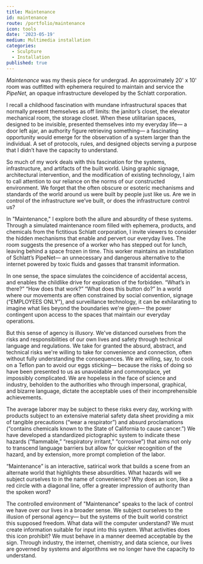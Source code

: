 ```yaml
---
title: Maintenance
id: maintenance
route: /portfolio/maintenance
icon: tools
date: '2023-05-19'
medium: Multimedia installation
categories:
  - Sculpture
  - Installation
published: true
---
```

<script>
  import img1 from '$lib/img/portfolio/maintenance/maintenance-1.jpg?enhanced';
  import img2 from '$lib/img/portfolio/maintenance/maintenance-2.jpg?enhanced';
  import img3 from '$lib/img/portfolio/maintenance/maintenance-3.jpg?enhanced';
  import img4 from '$lib/img/portfolio/maintenance/maintenance-4.jpg?enhanced';
  import img5 from '$lib/img/portfolio/maintenance/maintenance-5.jpg?enhanced';
  import img6 from '$lib/img/portfolio/maintenance/maintenance-6.jpg?enhanced';
  import img7 from '$lib/img/portfolio/maintenance/maintenance-7.jpg?enhanced';
  import img8 from '$lib/img/portfolio/maintenance/maintenance-8.jpg?enhanced';
  import img9 from '$lib/img/portfolio/maintenance/maintenance-9.jpg?enhanced';
  import img10 from '$lib/img/portfolio/maintenance/maintenance-10.jpg?enhanced';
  import img11 from '$lib/img/portfolio/maintenance/maintenance-11.jpg?enhanced';
</script>
*Maintenance* was my thesis piece for undergrad. An approximately 20' x 10' room was outfitted with ephemera required to maintain and service the *PipeNet,* an opaque infrastructure developed by the  Schlatt corporation.





<figure><enhanced:img src={img1} alt="Desk view"/></figure>

I recall a childhood fascination with mundane infrastructural spaces that normally present themselves as off limits: the janitor’s closet, the elevator mechanical room, the storage closet. When these utilitarian spaces, designed to be invisible, presented themselves into my everyday life— a door left ajar, an authority figure retrieving something— a fascinating opportunity would emerge for the observation of a system larger than the individual. A set of protocols, rules, and designed objects serving a purpose that I didn’t have the capacity to understand.

<figure><enhanced:img src={img2} alt="MediaFluid for VideoPipe"/></figure>
<figure><enhanced:img src={img3} alt="MediaFluid for VideoPipe (rear)"/></figure>

So much of my work deals with this fascination for the systems, infrastructure, and artifacts of the built world. Using graphic signage, architectural intervention, and the modification of existing technology, I aim to call attention to our reliance on the norms of our constructed environment. We forget that the often obscure or esoteric mechanisms and standards of the world around us were built by people just like us. Are we in control of the infrastructure we’ve built, or does the infrastructure control us?

<figure><enhanced:img src={img4} alt="Nutripipe Recreational Intoxicant"/></figure>
<figure><enhanced:img src={img5} alt="Schlatt Wireless Gel"/></figure>

In "Maintenance," I explore both the allure and absurdity of these systems. Through a simulated maintenance room filled with ephemera, products, and chemicals from the fictitious Schlatt corporation, I invite viewers to consider the hidden mechanisms that enable and pervert our everyday lives. The room suggests the presence of a worker who has stepped out for lunch, leaving behind a space frozen in time. This worker maintains an installation of Schlatt’s PipeNet— an unnecessary and dangerous alternative to the internet powered by toxic fluids and gasses that transmit information.

<figure><enhanced:img src={img6} alt="User Settings Toggle Fluid"/></figure>
<figure><enhanced:img src={img7} alt="Biopipe Probe"/></figure>

In one sense, the space simulates the coincidence of accidental access, and enables the childlike drive for exploration of the forbidden. “What’s in there?” “How does that work?” “What does this button do?” In a world where our movements are often constrained by social convention, signage (“EMPLOYEES ONLY”), and surveillance technology, it can be exhilarating to imagine what lies beyond the boundaries we're given— the power contingent upon access to the spaces that maintain our everyday operations.

<figure><enhanced:img src={img8} alt="Wide view of shelves"/></figure>
<figure><enhanced:img src={img9} alt="Wide view of desk, door"/></figure>

But this sense of agency is illusory. We've distanced ourselves from the risks and responsibilities of our own lives and safety through technical language and regulations. We take for granted the absurd, abstract, and technical risks we're willing to take for convenience and connection, often without fully understanding the consequences. We are willing, say, to cook on a Teflon pan to avoid our eggs sticking— because the risks of doing so have been presented to us as unavoidable and commonplace, yet impossibly complicated. We are hopeless in the face of science and industry, beholden to the authorities who through impersonal, graphical, and bizarre language, dictate the acceptable uses of their incomprehensible achievements.

<figure><enhanced:img src={img10} alt="Closeup of some sort of gun/applicator on a stool. I don't remember what I said this does."/></figure>
<figure><enhanced:img src={img11} alt="Panoramic view"/></figure>

The average laborer may be subject to these risks every day, working with products subject to an extensive material safety data sheet providing a mix of tangible precautions (“wear a respirator”) and absurd proclamations (“contains chemicals known to the State of California to cause cancer.”) We have developed a standardized pictographic system to indicate these hazards (“flammable,” “respiratory irritant,” “corrosive”) that aims not only to transcend language barriers but allow for quicker recognition of the hazard, and by extension, more prompt completion of the labor.

“Maintenance” is an interactive, satirical work that builds a scene from an alternate world that highlights these absurdities. What hazards will we subject ourselves to in the name of convenience? Why does an icon, like a red circle with a diagonal line, offer a greater impression of authority than the spoken word?

The controlled environment of "Maintenance" speaks to the lack of control we have over our lives in a broader sense. We subject ourselves to the illusion of personal agency— but the systems of the built world constrict this supposed freedom. What data will the computer understand? We must create information suitable for input into this system. What activities does this icon prohibit? We must behave in a manner deemed acceptable by the sign. Through industry, the internet, chemistry, and data science, our lives are governed by systems and algorithms we no longer have the capacity to understand. 




